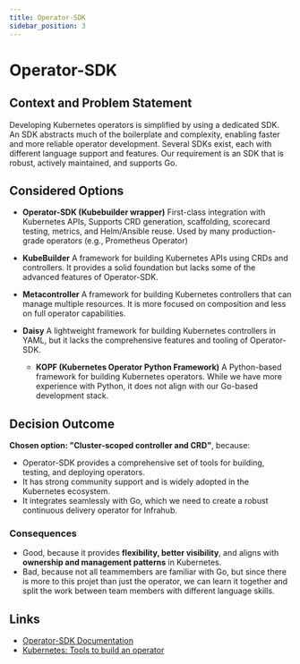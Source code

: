 ```yaml
---
title: Operator-SDK
sidebar_position: 3
---
```


# Operator-SDK

## Context and Problem Statement

Developing Kubernetes operators is simplified by using a dedicated SDK. An SDK abstracts much of the boilerplate and complexity, enabling faster and more reliable operator development. Several SDKs exist, each with different language support and features. Our requirement is an SDK that is robust, actively maintained, and supports Go.

## Considered Options

* **Operator-SDK (Kubebuilder wrapper)**
  First-class integration with Kubernetes APIs, Supports CRD generation, scaffolding, scorecard testing, metrics, and Helm/Ansible reuse. Used by many production-grade operators (e.g., Prometheus Operator)

* **KubeBuilder**
    A framework for building Kubernetes APIs using CRDs and controllers. It provides a solid foundation but lacks some of the advanced features of Operator-SDK.
* **Metacontroller**
    A framework for building Kubernetes controllers that can manage multiple resources. It is more focused on composition and less on full operator capabilities.
* **Daisy**
    A lightweight framework for building Kubernetes controllers in YAML, but it lacks the comprehensive features and tooling of Operator-SDK.
    * **KOPF (Kubernetes Operator Python Framework)**
    A Python-based framework for building Kubernetes operators. While we have more experience with Python, it does not align with our Go-based development stack.

## Decision Outcome

**Chosen option: "Cluster-scoped controller and CRD"**, because:
- Operator-SDK provides a comprehensive set of tools for building, testing, and deploying operators.
- It has strong community support and is widely adopted in the Kubernetes ecosystem.
- It integrates seamlessly with Go, which we need to create a robust continuous delivery operator for Infrahub.

### Consequences

* Good, because it provides **flexibility, better visibility**, and aligns with **ownership and management patterns** in Kubernetes.
* Bad, because not all teammembers are familiar with Go, but since there is more to this projet than just the operator, we can learn it together and split the work between team members with different language skills.

## Links

- [Operator-SDK Documentation](https://sdk.operatorframework.io/)
- [Kubernetes: Tools to build an operator](https://kubernetes.io/docs/concepts/extend-kubernetes/operator/)